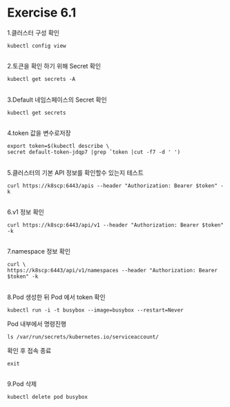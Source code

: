# Exercise 6.1


1.클러스터 구성 확인
```
kubectl config view
```

##

2.토큰을 확인 하기 위해 Secret 확인
```
kubectl get secrets -A
```

##

3.Default 네임스페이스의 Secret 확인
```
kubectl get secrets
```

##

4.token 값을 변수로저장
```
export token=$(kubectl describe \
secret default-token-jdqp7 |grep ˆtoken |cut -f7 -d ' ')
```

##

5.클러스터의 기본 API 정보를 확인할수 있는지 테스트
```
curl https://k8scp:6443/apis --header "Authorization: Bearer $token" -k
```

##

6.v1 정보 확인
```
curl https://k8scp:6443/api/v1 --header "Authorization: Bearer $token" -k
```

##

7.namespace 정보 확인
```
curl \
https://k8scp:6443/api/v1/namespaces --header "Authorization: Bearer $token" -k
```

##

8.Pod 생성한 뒤 Pod 에서 token 확인
```
kubectl run -i -t busybox --image=busybox --restart=Never
```
Pod 내부에서 명령진행
```
ls /var/run/secrets/kubernetes.io/serviceaccount/
```
확인 후 접속 종료
```
exit
```

##

9.Pod 삭제
```
kubectl delete pod busybox
```
